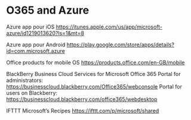 # O365 and Azure

Azure app pour iOS
https://itunes.apple.com/us/app/microsoft-azure/id1219013620?ls=1&mt=8

Azure app pour Android
https://play.google.com/store/apps/details?id=com.microsoft.azure

Office products for mobile OS
https://products.office.com/en-GB/mobile

BlackBerry Business Cloud Services for Microsoft Office 365
Portal for administrators: https://businesscloud.blackberry.com/Office365/webconsole
Portal for users on Blackberry: https://businesscloud.blackberry.com/office365/webdesktop


IFTTT Microsoft’s Recipes
https://ifttt.com/p/microsoft/shared
